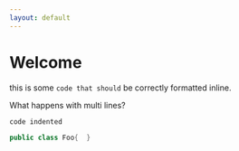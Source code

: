 ```yaml
---
layout: default
---
```


# Welcome

this is some `code that should` be correctly formatted inline.

What happens with multi lines?

	code indented

```csharp
public class Foo{  }
```
